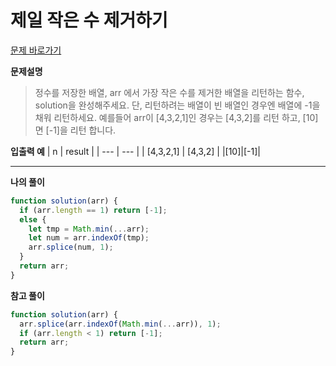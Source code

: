 # 제일 작은 수 제거하기

[문제 바로가기](https://school.programmers.co.kr/learn/courses/30/lessons/12935)

**문제설명**

> 정수를 저장한 배열, arr 에서 가장 작은 수를 제거한 배열을 리턴하는 함수, solution을 완성해주세요. 단, 리턴하려는 배열이 빈 배열인 경우엔 배열에 -1을 채워 리턴하세요. 예를들어 arr이 [4,3,2,1]인 경우는 [4,3,2]를 리턴 하고, [10]면 [-1]을 리턴 합니다.

**입출력 예**
| n | result |
| --- | --- |
| [4,3,2,1] | [4,3,2] |
|[10]|[-1]|

---

**나의 풀이**

```javascript
function solution(arr) {
  if (arr.length == 1) return [-1];
  else {
    let tmp = Math.min(...arr);
    let num = arr.indexOf(tmp);
    arr.splice(num, 1);
  }
  return arr;
}
```

**참고 풀이**

```javascript
function solution(arr) {
  arr.splice(arr.indexOf(Math.min(...arr)), 1);
  if (arr.length < 1) return [-1];
  return arr;
}
```
